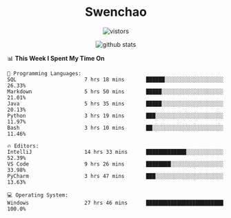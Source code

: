 <h1 align="center">Swenchao</h3>

<p align="center">
  <img src="https://visitor-badge.glitch.me/badge?page_id=Swenchao" alt="vistors" />
</p>

<p align="center">
  <img src="https://github-readme-stats.vercel.app/api?username=Swenchao&count_private=true&show_icons=true&theme=vue-dark&hide_title=true" alt="github stats" />
</p>

<!--START_SECTION:waka-->
📊 **This Week I Spent My Time On** 

```text
💬 Programming Languages: 
SQL                      7 hrs 18 mins       ██████░░░░░░░░░░░░░░░░░░░   26.33% 
Markdown                 5 hrs 50 mins       █████░░░░░░░░░░░░░░░░░░░░   21.01% 
Java                     5 hrs 35 mins       █████░░░░░░░░░░░░░░░░░░░░   20.13% 
Python                   3 hrs 19 mins       ███░░░░░░░░░░░░░░░░░░░░░░   11.97% 
Bash                     3 hrs 10 mins       ██░░░░░░░░░░░░░░░░░░░░░░░   11.46%

🔥 Editors: 
IntelliJ                 14 hrs 33 mins      █████████████░░░░░░░░░░░░   52.39% 
VS Code                  9 hrs 26 mins       ████████░░░░░░░░░░░░░░░░░   33.98% 
PyCharm                  3 hrs 47 mins       ███░░░░░░░░░░░░░░░░░░░░░░   13.63%

💻 Operating System: 
Windows                  27 hrs 46 mins      █████████████████████████   100.0%

```


<!--END_SECTION:waka-->
